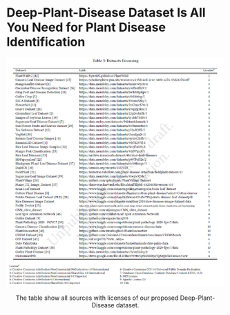 # Deep-Plant-Disease Dataset Is All You Need for Plant Disease Identification

![Dataset_sources](figure/license.png)
<p align="center">The table show all sources with licenses of our proposed Deep-Plant-Disease dataset.</p>

